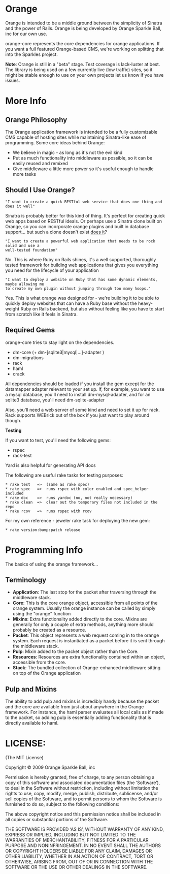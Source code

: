Orange
======

Orange is intended to be a middle ground between the simplicity of Sinatra 
and the power of Rails. Orange is being developed by Orange Sparkle Ball, inc
for our own use. 

orange-core represents the core dependencies for orange applications. If you want
a full featured Orange-based CMS, we're working on splitting that into the Sparkles
project.

**Note**: Orange is still in a "beta" stage. Test coverage is lack-luster at best. The library is being used on a few currently live (low traffic) sites, so it might be stable enough to use on your own projects let us know if you have issues.

More Info
=========

Orange Philosophy
-----------------
The Orange application framework is intended to be a fully customizable CMS
capable of hosting sites while maintaining Sinatra-like ease of 
programming. Some core ideas behind Orange:

* We believe in magic - as long as it's not the evil kind
* Put as much functionality into middleware as possible, so it can be easily reused
  and remixed
* Give middleware a little more power so it's useful enough to handle more tasks


Should I Use Orange?
--------------------

    "I want to create a quick RESTful web service that does one thing and does it well"

Sinatra is probably better for this kind of thing. It's perfect for creating quick web apps based on RESTful
ideals. Or perhaps use a Sinatra clone built on Orange, so you can incorporate orange plugins and built in 
database support... but such a clone doesn't exist [does it](http://github.com/therabidbanana/orange-juice)?

    "I want to create a powerful web application that needs to be rock solid and use a 
    well-tested foundation"

No. This is where Ruby on Rails shines, it's a well supported, thoroughly tested framework
for building web applications that gives you everything you need for the lifecycle of your
application

    "I want to deploy a website on Ruby that has some dynamic elements, maybe allowing me
    to create my own plugin without jumping through too many hoops."
    
Yes. This is what orange was designed for - we're building it to be able to quickly deploy
websites that can have a Ruby base without the heavy-weight Ruby on Rails backend, but also 
without feeling like you have to start from scratch like it feels in Sinatra.


Required Gems
-------------

orange-core tries to stay light on the dependencies. 

* dm-core (+ dm-[sqlite3|mysql|...]-adapter )
* dm-migrations
* rack
* haml
* crack

All dependencies should be loaded if you install the gem except for the datamapper
adapter relevant to your set up. If, for example, you want to use a mysql database,
you'll need to install dm-mysql-adapter, and for an sqlite3 database, you'll need dm-sqlite-adapter


Also, you'll need a web server of some kind and need to set it up for rack. Rack supports
WEBrick out of the box if you just want to play around though.

**Testing** 

If you want to test, you'll need the following gems:

* rspec
* rack-test

Yard is also helpful for generating API docs

The following are useful rake tasks for testing purposes:

    * rake test   =>  (same as rake spec)
    * rake spec   =>  runs rspec with color enabled and spec_helper included
    * rake doc    =>  runs yardoc (no, not really necessary)
    * rake clean  =>  clear out the temporary files not included in the repo
    * rake rcov   =>  runs rspec with rcov

For my own reference - jeweler rake task for deploying the new gem:

    * rake version:bump:patch release
    
Programming Info
================

The basics of using the orange framework...

Terminology
-----------

* **Application**: The last stop for the packet after traversing through the middleware stack.
* **Core**: This is the core orange object, accessible from all points of the orange 
  system. Usually the orange instance can be called by simply using the "orange" function
* **Mixins**: Extra functionality added directly to the core. Mixins are generally for only
  a couple of extra methods, anything more should probably be created as a resource.
* **Packet**: This object represents a web request coming in to the orange system. 
  Each request is instantiated as a packet before it is sent through the middleware stack.
* **Pulp**: Mixin added to the packet object rather than the Core.
* **Resources**: Resources are extra functionality contained within an object, accessible
  from the core. 
* **Stack**: The bundled collection of Orange-enhanced middleware sitting on top of the 
  Orange application

Pulp and Mixins
---------------
The ability to add pulp and mixins is incredibly handy because the packet and the core are 
available from just about anywhere in the Orange framework. For instance, the haml parser
evaluates all local calls as if made to the packet, so adding pulp is essentially adding 
functionality that is directly available to haml.


LICENSE:
=========
(The MIT License)

Copyright © 2009 Orange Sparkle Ball, inc

Permission is hereby granted, free of charge, to any person obtaining a copy of this software and associated documentation files (the ‘Software’), to deal in the Software without restriction, including without limitation the rights to use, copy, modify, merge, publish, distribute, sublicense, and/or sell copies of the Software, and to permit persons to whom the Software is furnished to do so, subject to the following conditions:

The above copyright notice and this permission notice shall be included in all copies or substantial portions of the Software.

THE SOFTWARE IS PROVIDED ‘AS IS’, WITHOUT WARRANTY OF ANY KIND, EXPRESS OR IMPLIED, INCLUDING BUT NOT LIMITED TO THE WARRANTIES OF MERCHANTABILITY, FITNESS FOR A PARTICULAR PURPOSE AND NONINFRINGEMENT. IN NO EVENT SHALL THE AUTHORS OR COPYRIGHT HOLDERS BE LIABLE FOR ANY CLAIM, DAMAGES OR OTHER LIABILITY, WHETHER IN AN ACTION OF CONTRACT, TORT OR OTHERWISE, ARISING FROM, OUT OF OR IN CONNECTION WITH THE SOFTWARE OR THE USE OR OTHER DEALINGS IN THE SOFTWARE.